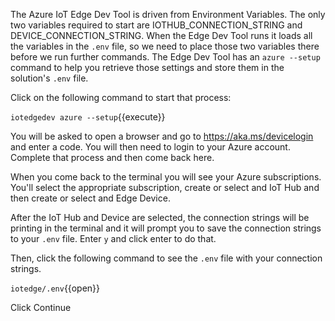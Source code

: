 The Azure IoT Edge Dev Tool is driven from Environment Variables. The only two variables required to start are IOTHUB_CONNECTION_STRING and DEVICE_CONNECTION_STRING.  When the Edge Dev Tool runs it loads all the variables in the `.env` file, so we need to place those two variables there before we run further commands. The Edge Dev Tool has an `azure --setup` command to help you retrieve those settings and store them in the solution's `.env` file.

Click on the following command to start that process:

`iotedgedev azure --setup`{{execute}}

You will be asked to open a browser and go to https://aka.ms/devicelogin and enter a code. You will then need to login to your Azure account. Complete that process and then come back here.

When you come back to the terminal you will see your Azure subscriptions.  You'll select the appropriate subscription, create or select and IoT Hub and then create or select and Edge Device.

After the IoT Hub and Device are selected, the connection strings will be printing in the terminal and it will prompt you to save the connection strings to your `.env` file.  Enter `y` and click enter to do that.

Then, click the following command to see the `.env` file with your connection strings.

`iotedge/.env`{{open}}

Click Continue


